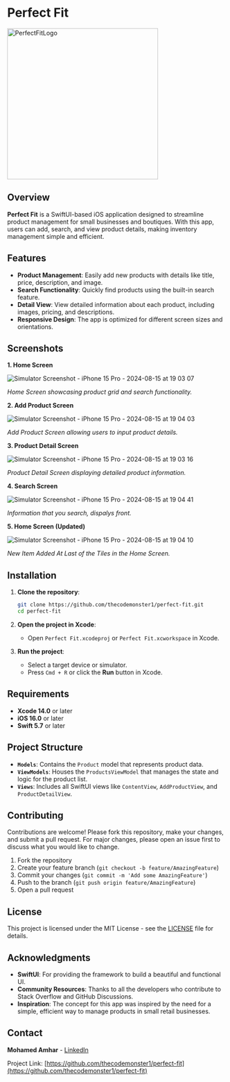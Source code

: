 # Perfect Fit

<img width="348" alt="PerfectFitLogo" src="https://github.com/user-attachments/assets/abaebed9-3082-4b5a-8c12-223bd8f68164">


## Overview

**Perfect Fit** is a SwiftUI-based iOS application designed to streamline product management for small businesses and boutiques. With this app, users can add, search, and view product details, making inventory management simple and efficient.

## Features

- **Product Management**: Easily add new products with details like title, price, description, and image.
- **Search Functionality**: Quickly find products using the built-in search feature.
- **Detail View**: View detailed information about each product, including images, pricing, and descriptions.
- **Responsive Design**: The app is optimized for different screen sizes and orientations.

## Screenshots

**1. Home Screen**

![Simulator Screenshot - iPhone 15 Pro - 2024-08-15 at 19 03 07](https://github.com/user-attachments/assets/cf7c2904-8cf9-4838-be51-5fbab6d923de)

*Home Screen showcasing product grid and search functionality.*

**2. Add Product Screen**

![Simulator Screenshot - iPhone 15 Pro - 2024-08-15 at 19 04 03](https://github.com/user-attachments/assets/881f4371-674c-4cc3-95d1-e08d5165ff1b)

*Add Product Screen allowing users to input product details.*

**3. Product Detail Screen**

![Simulator Screenshot - iPhone 15 Pro - 2024-08-15 at 19 03 16](https://github.com/user-attachments/assets/70dbe8d8-5252-47f8-b1b6-678d14560563)

*Product Detail Screen displaying detailed product information.*

**4. Search Screen**

![Simulator Screenshot - iPhone 15 Pro - 2024-08-15 at 19 04 41](https://github.com/user-attachments/assets/abf2d57f-d022-40e0-8581-6c336bda67c7)

*Information that you search, dispalys front.*

**5. Home Screen (Updated)**

![Simulator Screenshot - iPhone 15 Pro - 2024-08-15 at 19 04 10](https://github.com/user-attachments/assets/5ff6c344-a4e4-45ce-97a7-d372c5a7b80a)

*New Item Added At Last of the Tiles in the Home Screen.*

## Installation

1. **Clone the repository**:
    ```bash
    git clone https://github.com/thecodemonster1/perfect-fit.git
    cd perfect-fit
    ```

2. **Open the project in Xcode**:
    - Open `Perfect Fit.xcodeproj` or `Perfect Fit.xcworkspace` in Xcode.

3. **Run the project**:
    - Select a target device or simulator.
    - Press `Cmd + R` or click the **Run** button in Xcode.

## Requirements

- **Xcode 14.0** or later
- **iOS 16.0** or later
- **Swift 5.7** or later

## Project Structure

- **`Models`**: Contains the `Product` model that represents product data.
- **`ViewModels`**: Houses the `ProductsViewModel` that manages the state and logic for the product list.
- **`Views`**: Includes all SwiftUI views like `ContentView`, `AddProductView`, and `ProductDetailView`.

## Contributing

Contributions are welcome! Please fork this repository, make your changes, and submit a pull request. For major changes, please open an issue first to discuss what you would like to change.

1. Fork the repository
2. Create your feature branch (`git checkout -b feature/AmazingFeature`)
3. Commit your changes (`git commit -m 'Add some AmazingFeature'`)
4. Push to the branch (`git push origin feature/AmazingFeature`)
5. Open a pull request

## License

This project is licensed under the MIT License - see the [LICENSE](LICENSE) file for details.

## Acknowledgments

- **SwiftUI**: For providing the framework to build a beautiful and functional UI.
- **Community Resources**: Thanks to all the developers who contribute to Stack Overflow and GitHub Discussions.
- **Inspiration**: The concept for this app was inspired by the need for a simple, efficient way to manage products in small retail businesses.

## Contact

**Mohamed Amhar** - [LinkedIn]('https://www.linkedin.com/in/thecodemonster1')

Project Link: [https://github.com/thecodemonster1/perfect-fit](https://github.com/thecodemonster1/perfect-fit)
